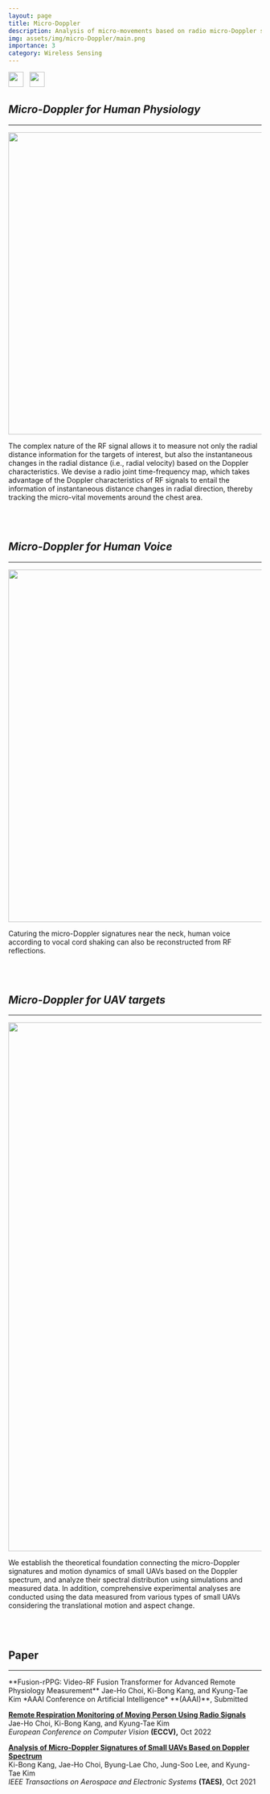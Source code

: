 ```yaml
---
layout: page
title: Micro-Doppler
description: Analysis of micro-movements based on radio micro-Doppler signatures
img: assets/img/micro-Doppler/main.png
importance: 3
category: Wireless Sensing
---
```

<img src="https://img.shields.io/badge/-Wireless%20Sensing-blueviolet" height="30">
&nbsp;&nbsp;<img src="https://img.shields.io/badge/-Signal%20Processing-lightgrey" height="30">

## *Micro-Doppler for Human Physiology*
<hr>
<p align="center"><img src="https://jhchoi93.github.io/assets/img/micro-Doppler/vital.png" width="600px"/></p>

The complex nature of the RF signal allows it to measure not only the radial distance information for the targets of interest, but also the instantaneous changes in the radial distance (i.e., radial velocity) based on the Doppler characteristics. We devise a radio joint time-frequency map, which takes advantage of the Doppler characteristics of RF signals to entail the information of instantaneous distance changes in radial direction, thereby tracking the micro-vital movements around the chest area.

<br><br>

## *Micro-Doppler for Human Voice*
<hr>
<p align="center"><img src="https://jhchoi93.github.io/assets/img/micro-Doppler/voice.png" width="700px"/></p>

Caturing the micro-Doppler signatures near the neck, human voice according to vocal cord shaking can also be reconstructed from RF reflections. 

<br><br>

## *Micro-Doppler for UAV targets*
<hr>
<p align="center"><img src="https://jhchoi93.github.io/assets/img/micro-Doppler/UAV.png" width="1050px"/></p>

We establish the theoretical foundation connecting the micro-Doppler signatures and motion dynamics of small UAVs based on the Doppler spectrum, and analyze their spectral distribution using simulations and measured data. In addition, comprehensive experimental analyses are conducted using the data measured from various types of small UAVs considering the translational motion and aspect change.

<br><br>

## Paper
<hr>
**Fusion-rPPG: Video-RF Fusion Transformer for Advanced Remote Physiology Measurement**  
Jae-Ho Choi, Ki-Bong Kang, and Kyung-Tae Kim  
*AAAI Conference on Artificial Intelligence* **(AAAI)**, Submitted

[**Remote Respiration Monitoring of Moving Person Using Radio Signals**](https://jhchoi93.github.io/assets/pdf/2022_ECCV_RFVital_main.pdf)  
Jae-Ho Choi, Ki-Bong Kang, and Kyung-Tae Kim  
*European Conference on Computer Vision* **(ECCV),** Oct 2022

[**Analysis of Micro-Doppler Signatures of Small UAVs Based on Doppler Spectrum**](https://jhchoi93.github.io/assets/pdf/2021_TAES_UAV_mainOth.pdf)  
Ki-Bong Kang, Jae-Ho Choi, Byung-Lae Cho, Jung-Soo Lee, and Kyung-Tae Kim  
*IEEE Transactions on Aerospace and Electronic Systems* **(TAES)**, Oct 2021
